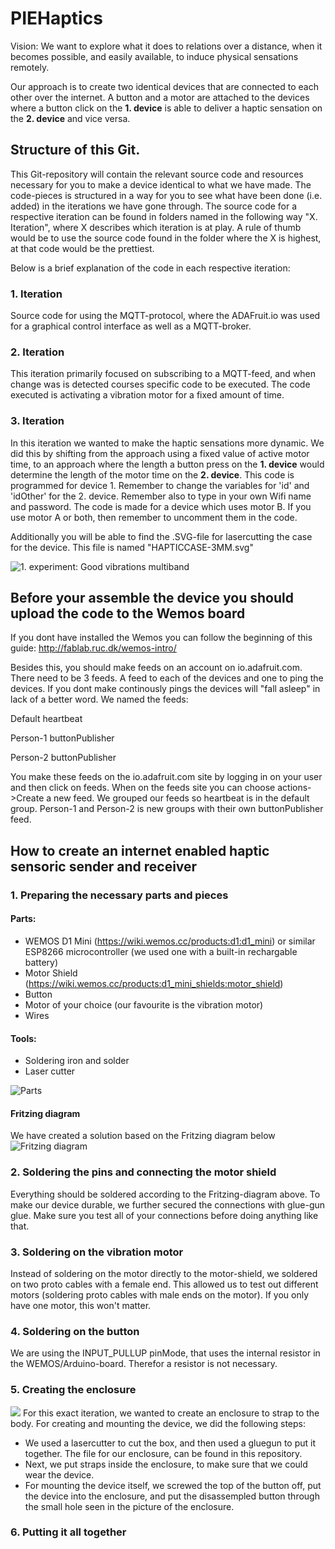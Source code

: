 # PIEHaptics

Vision:
We want to explore what it does to relations over a distance, when it becomes possible, and easily available, to induce physical sensations remotely.

Our approach is to create two identical devices that are connected to each other over the internet. A button and a motor are attached to the devices where a button click on the <b>1. device</b> is able to deliver a haptic sensation on the <b>2. device</b> and vice versa.

## Structure of this Git.
This Git-repository will contain the relevant source code and resources necessary for you to make a device identical to what we have made. The code-pieces is structured in a way for you to see what have been done (i.e. added) in the iterations we have gone through. The source code for a respective iteration can be found in folders named in the following way "X. Iteration", where X describes which iteration is at play. A rule of thumb would be to use the source code found in the folder where the X is highest, at that code would be the prettiest.

Below is a brief explanation of the code in each respective iteration:

### 1. Iteration
Source code for using the MQTT-protocol, where the ADAFruit.io was used for a graphical control interface as well as a MQTT-broker.

### 2. Iteration
This iteration primarily focused on subscribing to a MQTT-feed, and when change was is detected courses specific code to be executed. The code executed is activating a vibration motor for a fixed amount of time.

### 3. Iteration
In this iteration we wanted to make the haptic sensations more dynamic. We did this by shifting from the approach using a fixed value of active motor time, to an approach where the length a button press on the <b>1. device</b> would determine the length of the motor time on the <b>2. device</b>.
This code is programmed for device 1. Remember to change the variables for 'id' and 'idOther' for the 2. device.
Remember also to type in your own Wifi name and password.
The code is made for a device which uses motor B. If you use motor A or both, then remember to uncomment them in the code.

Additionally you will be able to find the .SVG-file for lasercutting the case for the device. This file is named "HAPTICCASE-3MM.svg"

![1. experiment: Good vibrations multiband](images/good%20vibrations%20multi%20band.jpg)

## Before your assemble the device you should upload the code to the Wemos board 

If you dont have installed the Wemos you can follow the beginning of this guide:
http://fablab.ruc.dk/wemos-intro/

Besides this, you should make feeds on an account on io.adafruit.com. There need to be 3 feeds. A feed to each of the devices and one to ping the devices. If you dont make continously pings the devices will "fall asleep" in lack of a better word. We named the feeds:

Default heartbeat

Person-1 buttonPublisher

Person-2 buttonPublisher

You make these feeds on the io.adafruit.com site by logging in on your user and then click on feeds.
When on the feeds site you can choose actions->Create a new feed. 
We grouped our feeds so heartbeat is in the default group. Person-1 and Person-2 is new groups with their own buttonPublisher feed. 

## How to create an internet enabled haptic sensoric sender and receiver

### 1. Preparing the necessary parts and pieces
#### Parts:
* WEMOS D1 Mini (https://wiki.wemos.cc/products:d1:d1_mini) or similar ESP8266 microcontroller (we used one with a built-in rechargable battery)
* Motor Shield (https://wiki.wemos.cc/products:d1_mini_shields:motor_shield) 
* Button
* Motor of your choice (our favourite is the vibration motor)
* Wires
#### Tools:
* Soldering iron and solder
* Laser cutter

![Parts](images/parts.jpg)

#### Fritzing diagram
We have created a solution based on the Fritzing diagram below
![Fritzing diagram](images/vibration.png)


### 2. Soldering the pins and connecting the motor shield
Everything should be soldered according to the Fritzing-diagram above. To make our device durable, we further secured the connections with glue-gun glue. Make sure you test all of your connections before doing anything like that. 
### 3. Soldering on the vibration motor
Instead of soldering on the motor directly to the motor-shield, we soldered on two proto cables with a female end. This allowed us to test out different motors (soldering proto cables with male ends on the motor). If you only have one motor, this won't matter.  
### 4. Soldering on the button
We are using the INPUT_PULLUP pinMode, that uses the internal resistor in the WEMOS/Arduino-board. Therefor a resistor is not necessary. 
### 5. Creating the enclosure
![](images/20181112_144646.jpg)
For this exact iteration, we wanted to create an enclosure to strap to the body. For creating and mounting the device, we did the following steps:

- We used a lasercutter to cut the box, and then used a gluegun to put it together. The file for our enclosure, can be found in this repository.
- Next, we put straps inside the enclosure, to make sure that we could wear the device.
- For mounting the device itself, we screwed the top of the button off, put the device into the enclosure, and put the disassempled button through the small hole seen in the picture of the enclosure. 

### 6. Putting it all together


